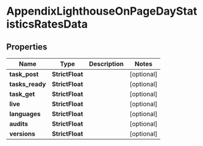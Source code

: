 # AppendixLighthouseOnPageDayStatisticsRatesData


## Properties

| Name | Type | Description | Notes |
|------------ | ------------- | ------------- | -------------|
**task_post** | **StrictFloat** |  |[optional]|
**tasks_ready** | **StrictFloat** |  |[optional]|
**task_get** | **StrictFloat** |  |[optional]|
**live** | **StrictFloat** |  |[optional]|
**languages** | **StrictFloat** |  |[optional]|
**audits** | **StrictFloat** |  |[optional]|
**versions** | **StrictFloat** |  |[optional]|